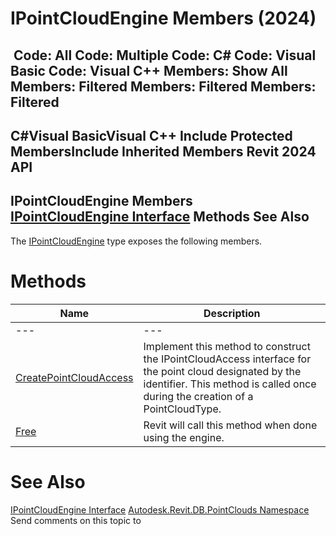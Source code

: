 # IPointCloudEngine Members (2024)

﻿
 Code: All Code: Multiple Code: C# Code: Visual Basic Code: Visual C++  Members: Show All Members: Filtered Members: Filtered Members: Filtered   
---  
C#Visual BasicVisual C++
Include Protected MembersInclude Inherited Members
Revit 2024 API  
---  
IPointCloudEngine Members  
[IPointCloudEngine Interface](c444fe12-e214-eac3-e934-bd3aa84b70ca.md "IPointCloudEngine Interface") Methods See Also  
---  
The [IPointCloudEngine](c444fe12-e214-eac3-e934-bd3aa84b70ca.md "IPointCloudEngine Interface") type exposes the following members.
# Methods
| Name | Description |
| --- | --- |
| --- | --- | --- |
| [CreatePointCloudAccess](b21e1c72-b93d-0449-ae86-b77edf1e3e0c.md "CreatePointCloudAccess Method") | Implement this method to construct the IPointCloudAccess interface for the point cloud designated by the identifier. This method is called once during the creation of a PointCloudType. |
| [Free](8ab4ee5f-af6d-c452-a7e8-fa8f60f15779.md "Free Method") | Revit will call this method when done using the engine. |

# See Also
[IPointCloudEngine Interface](c444fe12-e214-eac3-e934-bd3aa84b70ca.md "IPointCloudEngine Interface")
[Autodesk.Revit.DB.PointClouds Namespace](5974062a-47d4-c7bb-16f2-d5dd193bd170.md "Autodesk.Revit.DB.PointClouds Namespace")
Send comments on this topic to 